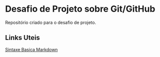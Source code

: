 # Desafio de Projeto sobre Git/GitHub
Repositório criado para o desafio de projeto.

## Links Uteis
[Sintaxe Basica Markdown](https://www.markdownguide.org/basic-syntax/)
